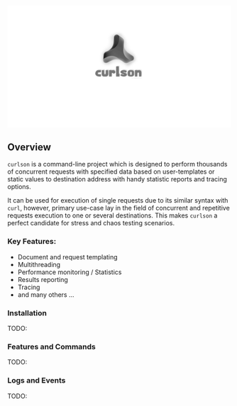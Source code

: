 ![curlson](docs/logo_large.png)

## Overview
`curlson` is a command-line project which is designed to perform thousands of concurrent requests with specified data based 
on user-templates or static values to destination address with handy statistic reports and tracing options.

It can be used for execution of single requests due to its similar syntax with `curl`, however, primary use-case lay in the field of 
concurrent and repetitive requests execution to one or several destinations. This makes `curlson` a perfect candidate for stress and chaos 
testing scenarios.


### Key Features:
- Document and request templating
- Multithreading
- Performance monitoring / Statistics 
- Results reporting 
- Tracing
- and many others ... 

### Installation
TODO:

### Features and Commands
TODO:

### Logs and Events
TODO:
